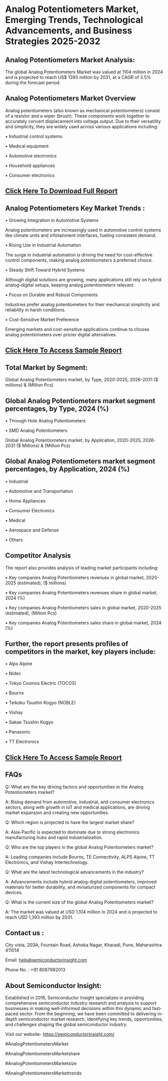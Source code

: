 Analog Potentiometers Market, Emerging Trends, Technological Advancements, and Business Strategies 2025-2032
=
Analog Potentiometers Market Analysis:
-
The global Analog Potentiometers Market was valued at 1104 million in 2024 and is projected to reach US$ 1393 million by 2031, at a CAGR of 3.5% during the forecast period.

Analog Potentiometers Market Overview
-
Analog potentiometers (also known as mechanical potentiometers) consist of a resistor and a wiper (brush). These components work together to accurately convert displacement into voltage output. Due to their versatility and simplicity, they are widely used across various applications including:

•	Industrial control systems

•	Medical equipment

•	Automotive electronics

•	Household appliances

•	Consumer electronics

[Click Here To Download Full Report](https://semiconductorinsight.com/report/analog-potentiometers-market-size/)
-
Analog Potentiometers Key Market Trends  :
-
•	Growing Integration in Automotive Systems

Analog potentiometers are increasingly used in automotive control systems like climate units and infotainment interfaces, fueling consistent demand.

•	Rising Use in Industrial Automation

The surge in industrial automation is driving the need for cost-effective control components, making analog potentiometers a preferred choice.

•	Steady Shift Toward Hybrid Systems

Although digital solutions are growing, many applications still rely on hybrid analog-digital setups, keeping analog potentiometers relevant.

•	Focus on Durable and Robust Components

Industries prefer analog potentiometers for their mechanical simplicity and reliability in harsh conditions.

•	Cost-Sensitive Market Preference

Emerging markets and cost-sensitive applications continue to choose analog potentiometers over pricier digital alternatives.

[Click Here To Access Sample Report](https://semiconductorinsight.com/download-sample-report/?product_id=90909)
-
Total Market by Segment:
-
Global Analog Potentiometers market, by Type, 2020-2025, 2026-2031 ($ millions) & (Million Pcs)

Global Analog Potentiometers market segment percentages, by Type, 2024 (%)
-
•	Through Hole Analog Potentiometers

•	SMD Analog Potentiometers

Global Analog Potentiometers market, by Application, 2020-2025, 2026-2031 ($ Millions) & (Million Pcs)

Global Analog Potentiometers market segment percentages, by Application, 2024 (%)
-
•	Industrial

•	Automotive and Transportation

•	Home Appliances

•	Consumer Electronics

•	Medical

•	Aerospace and Defense

•	Others

Competitor Analysis
-
The report also provides analysis of leading market participants including:

•	Key companies Analog Potentiometers revenues in global market, 2020-2025 (estimated), ($ millions)

•	Key companies Analog Potentiometers revenues share in global market, 2024 (%)

•	Key companies Analog Potentiometers sales in global market, 2020-2025 (estimated), (Million Pcs)

•	Key companies Analog Potentiometers sales share in global market, 2024 (%)

Further, the report presents profiles of competitors in the market, key players include:
-
•	Alps Alpine

•	Nidec

•	Tokyo Cosmos Electric (TOCOS)

•	Bourns

•	Teikoku Tsushin Kogyo (NOBLE)

•	Vishay

•	Sakae Tsushin Kogyo

•	Panasonic

•	TT Electronics

[Click Here To Access Sample Report](https://semiconductorinsight.com/download-sample-report/?product_id=90909)
-
FAQs
-
Q: What are the key driving factors and opportunities in the Analog Potentiometers market?

A: Rising demand from automotive, industrial, and consumer electronics sectors, along with growth in IoT and medical applications, are driving market expansion and creating new opportunities.

Q: Which region is projected to have the largest market share?

A: Asia-Pacific is expected to dominate due to strong electronics manufacturing hubs and rapid industrialization.

Q: Who are the top players in the global Analog Potentiometers market?

A: Leading companies include Bourns, TE Connectivity, ALPS Alpine, TT Electronics, and Vishay Intertechnology.

Q: What are the latest technological advancements in the industry?

A: Advancements include hybrid analog-digital potentiometers, improved materials for better durability, and miniaturized components for compact devices.

Q: What is the current size of the global Analog Potentiometers market?

A: The market was valued at USD 1,104 million in 2024 and is projected to reach USD 1,393 million by 2031.

Contact us : 
-
City vista, 203A, Fountain Road, Ashoka Nagar, Kharadi, Pune, Maharashtra 411014

Email: help@semiconductorinsight.com

Phone No. : +91 8087992013

About Semiconductor Insight:
-
Established in 2016, Semiconductor Insight specializes in providing comprehensive semiconductor industry research and analysis to support businesses in making well-informed decisions within this dynamic and fast-paced sector. From the beginning, we have been committed to delivering in-depth semiconductor market research, identifying key trends, opportunities, and challenges shaping the global semiconductor industry.

Visit our website- https://semiconductorinsight.com/ 

#AnalogPotentiometersMarket 

#AnalogPotentiometersMarketshare

#AnalogPotentiometersMarketsize

#AnalogPotentiometersMarkettrends 
 
 

